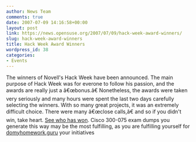 ```yaml
---
author: News Team
comments: true
date: 2007-07-09 14:16:58+00:00
layout: post
link: https://news.opensuse.org/2007/07/09/hack-week-award-winners/
slug: hack-week-award-winners
title: Hack Week Award Winners
wordpress_id: 38
categories:
- Events
---
```


The winners of Novell's Hack Week have been announced. The main purpose of Hack Week was for everone to follow his passion, and the awards are really just a â€œbonus.â€ Nonetheless, the awards were taken very seriously and many hours were spent the last two days carefully selecting the winners. With so many great projects, it was an extremely difficult choice. There were many â€œclose calls,â€ and so if you didn't win, take heart. [See who has won](http://idea.opensuse.org/content/blog/hack-week-award-winners). Cisco 300-075 exam dumps you generate this way may be the most fulfilling, as you are fulfilling yourself for [domyhomework.guru](https://domyhomework.guru/) your initiatives
